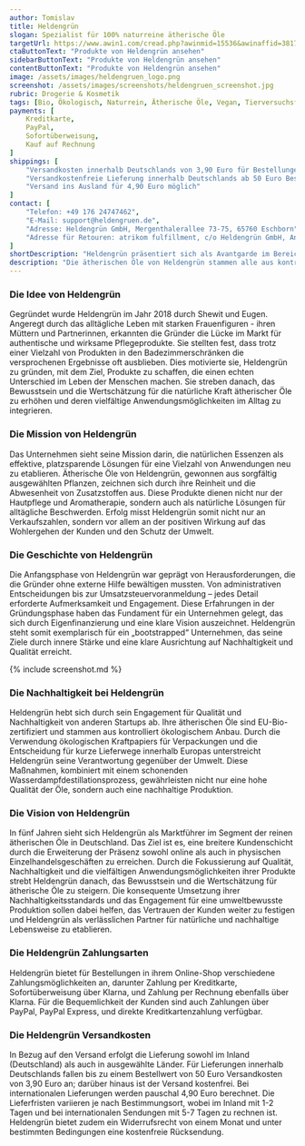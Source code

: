 ```yaml
---
author: Tomislav
title: Heldengrün
slogan: Spezialist für 100% naturreine ätherische Öle
targetUrl: https://www.awin1.com/cread.php?awinmid=15536&awinaffid=381745&ued=https%3A%2F%2Fwww.idealo.de%2Fpreisvergleich%2FMainSearchProductCategory.html%3Fq%3Dheldengr%25C3%25BCn
ctaButtonText: "Produkte von Heldengrün ansehen"
sidebarButtonText: "Produkte von Heldengrün ansehen"
contentButtonText: "Produkte von Heldengrün ansehen"
image: /assets/images/heldengruen_logo.png
screenshot: /assets/images/screenshots/heldengruen_screenshot.jpg
rubric: Drogerie & Kosmetik
tags: [Bio, Ökologisch, Naturrein, Ätherische Öle, Vegan, Tierversuchsfrei]
payments: [
    Kreditkarte,
    PayPal,
    Sofortüberweisung,
    Kauf auf Rechnung
]
shippings: [
    "Versandkosten innerhalb Deutschlands von 3,90 Euro für Bestellungen bis 50 Euro",
    "Versandkostenfreie Lieferung innerhalb Deutschlands ab 50 Euro Bestellwert",
    "Versand ins Ausland für 4,90 Euro möglich"
]
contact: [
    "Telefon: +49 176 24747462",
    "E-Mail: support@heldengruen.de",
    "Adresse: Heldengrün GmbH, Mergenthalerallee 73-75, 65760 Eschborn",
    "Adresse für Retouren: atrikom fulfillment, c/o Heldengrün GmbH, An der Kreuzlache 8-12, 65474 Bischofsheim"
]
shortDescription: "Heldengrün präsentiert sich als Avantgarde im Bereich der ätherischen Öle, mit einem klaren Bekenntnis zur Natürlichkeit und Nachhaltigkeit."
description: "Die ätherischen Öle von Heldengrün stammen alle aus kontrolliert ökologischem Anbau. Das Sortiment reicht von klassischem Lavendel bis zu innovativen Mischungen, jede mit ihrer eigenen Geschichte und spezifischen Vorteilen."
---
```


### Die Idee von Heldengrün

Gegründet wurde Heldengrün im Jahr 2018 durch Shewit und Eugen. Angeregt durch das alltägliche Leben mit starken Frauenfiguren - ihren Müttern und Partnerinnen, erkannten die Gründer die Lücke im Markt für authentische und wirksame Pflegeprodukte. Sie stellten fest, dass trotz einer Vielzahl von Produkten in den Badezimmerschränken die versprochenen Ergebnisse oft ausblieben. Dies motivierte sie, Heldengrün zu gründen, mit dem Ziel, Produkte zu schaffen, die einen echten Unterschied im Leben der Menschen machen. Sie streben danach, das Bewusstsein und die Wertschätzung für die natürliche Kraft ätherischer Öle zu erhöhen und deren vielfältige Anwendungsmöglichkeiten im Alltag zu integrieren.

### Die Mission von Heldengrün

Das Unternehmen sieht seine Mission darin, die natürlichen Essenzen als effektive, platzsparende Lösungen für eine Vielzahl von Anwendungen neu zu etablieren. Ätherische Öle von Heldengrün, gewonnen aus sorgfältig ausgewählten Pflanzen, zeichnen sich durch ihre Reinheit und die Abwesenheit von Zusatzstoffen aus. Diese Produkte dienen nicht nur der Hautpflege und Aromatherapie, sondern auch als natürliche Lösungen für alltägliche Beschwerden. Erfolg misst Heldengrün somit nicht nur an Verkaufszahlen, sondern vor allem an der positiven Wirkung auf das Wohlergehen der Kunden und den Schutz der Umwelt.

### Die Geschichte von Heldengrün

Die Anfangsphase von Heldengrün war geprägt von Herausforderungen, die die Gründer ohne externe Hilfe bewältigen mussten. Von administrativen Entscheidungen bis zur Umsatzsteuervoranmeldung – jedes Detail erforderte Aufmerksamkeit und Engagement. Diese Erfahrungen in der Gründungsphase haben das Fundament für ein Unternehmen gelegt, das sich durch Eigenfinanzierung und eine klare Vision auszeichnet. Heldengrün steht somit exemplarisch für ein „bootstrapped“ Unternehmen, das seine Ziele durch innere Stärke und eine klare Ausrichtung auf Nachhaltigkeit und Qualität erreicht.

{% include screenshot.md %}

### Die Nachhaltigkeit bei Heldengrün

Heldengrün hebt sich durch sein Engagement für Qualität und Nachhaltigkeit von anderen Startups ab. Ihre ätherischen Öle sind EU-Bio-zertifiziert und stammen aus kontrolliert ökologischem Anbau. Durch die Verwendung ökologischen Kraftpapiers für Verpackungen und die Entscheidung für kurze Lieferwege innerhalb Europas unterstreicht Heldengrün seine Verantwortung gegenüber der Umwelt. Diese Maßnahmen, kombiniert mit einem schonenden Wasserdampfdestillationsprozess, gewährleisten nicht nur eine hohe Qualität der Öle, sondern auch eine nachhaltige Produktion.

### Die Vision von Heldengrün

In fünf Jahren sieht sich Heldengrün als Marktführer im Segment der reinen ätherischen Öle in Deutschland. Das Ziel ist es, eine breitere Kundenschicht durch die Erweiterung der Präsenz sowohl online als auch in physischen Einzelhandelsgeschäften zu erreichen. Durch die Fokussierung auf Qualität, Nachhaltigkeit und die vielfältigen Anwendungsmöglichkeiten ihrer Produkte strebt Heldengrün danach, das Bewusstsein und die Wertschätzung für ätherische Öle zu steigern. Die konsequente Umsetzung ihrer Nachhaltigkeitsstandards und das Engagement für eine umweltbewusste Produktion sollen dabei helfen, das Vertrauen der Kunden weiter zu festigen und Heldengrün als verlässlichen Partner für natürliche und nachhaltige Lebensweise zu etablieren.

### Die Heldengrün Zahlungsarten

Heldengrün bietet für Bestellungen in ihrem Online-Shop verschiedene Zahlungsmöglichkeiten an, darunter Zahlung per Kreditkarte, Sofortüberweisung über Klarna, und Zahlung per Rechnung ebenfalls über Klarna. Für die Bequemlichkeit der Kunden sind auch Zahlungen über PayPal, PayPal Express, und direkte Kreditkartenzahlung verfügbar.

### Die Heldengrün Versandkosten

In Bezug auf den Versand erfolgt die Lieferung sowohl im Inland (Deutschland) als auch in ausgewählte Länder. Für Lieferungen innerhalb Deutschlands fallen bis zu einem Bestellwert von 50 Euro Versandkosten von 3,90 Euro an; darüber hinaus ist der Versand kostenfrei. Bei internationalen Lieferungen werden pauschal 4,90 Euro berechnet. Die Lieferfristen variieren je nach Bestimmungsort, wobei im Inland mit 1-2 Tagen und bei internationalen Sendungen mit 5-7 Tagen zu rechnen ist. Heldengrün bietet zudem ein Widerrufsrecht von einem Monat und unter bestimmten Bedingungen eine kostenfreie Rücksendung.
